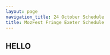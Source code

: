 ```yaml
---
layout: page
navigation_title: 24 October Schedule
title: MozFest Fringe Exeter Schedule
---
```


## HELLO



